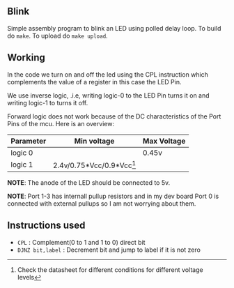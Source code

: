 ## Blink

Simple assembly program to blink an LED using polled delay loop. To build do `make`.
To upload do `make upload`.

## Working
In the code we turn on and off the led using the CPL instruction which
complements the value of a register in this case the LED Pin.

We use inverse logic, .i.e, writing logic-0 to the LED Pin turns it on and
writing logic-1 to turns it off.

Forward logic does not work because of the DC characteristics of the Port Pins
of the mcu. Here is an overview:

| Parameter | Min voltage               | Max Voltage |
|-----------|---------------------------|-------------|
|logic 0    |                           |0.45v        |
|logic 1    | 2.4v/0.75\*Vcc/0.9\*Vcc[^1] |             |

**NOTE**: The anode of the LED should be connected to 5v.

**NOTE**: Port 1-3 has internall pullup resistors and in my dev board Port 0 is
connected with external pullups so I am not worrying about them.

[^1]: Check the datasheet for different conditions for different voltage levels

## Instructions used

- `CPL` : Complement(0 to 1 and 1 to 0) direct bit
- `DJNZ bit,label` : Decrement bit and jump to label if it is not zero

